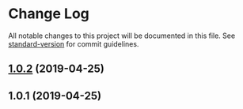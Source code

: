 # Change Log

All notable changes to this project will be documented in this file. See [standard-version](https://github.com/conventional-changelog/standard-version) for commit guidelines.

<a name="1.0.2"></a>
## [1.0.2](https://github.com/nuno-morais/axios-for-aws/compare/v1.0.1...v1.0.2) (2019-04-25)



<a name="1.0.1"></a>
## 1.0.1 (2019-04-25)
